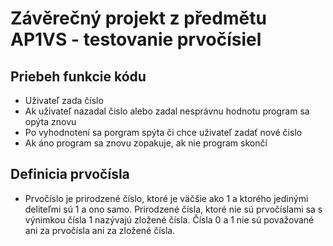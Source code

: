 # Závěrečný projekt z předmětu AP1VS - testovanie prvočísiel

## Priebeh funkcie kódu
* Uživateľ zada číslo
* Ak uživateľ nazadal čislo alebo zadal nesprávnu hodnotu program sa opýta znovu
* Po vyhodnotení sa porgram spýta či chce uživateľ zadať nové čislo
* Ak áno program sa znovu zopakuje, ak nie program skončí
## Definicia prvočísla
* Prvočíslo je prirodzené číslo, ktoré je väčšie ako 1 a ktorého jedinými deliteľmi sú 1 a ono samo. Prirodzené čísla, ktoré nie sú prvočíslami sa s výnimkou čísla 1 nazývajú zložené čísla. Čísla 0 a 1 nie sú považované ani za prvočísla ani za zložené čísla.
